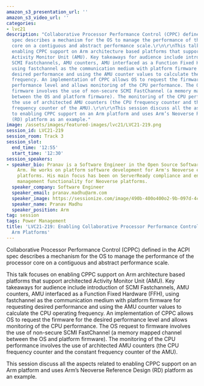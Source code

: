 ```yaml
---
amazon_s3_presentation_url: ''
amazon_s3_video_url: ''
categories:
- lvc21
description: "Collaborative Processor Performance Control (CPPC) defined in the ACPI
  spec describes a mechanism for the OS to manage the performance of the processor
  core on a contiguous and abstract performance scale.\r\n\r\nThis talk focuses on
  enabling CPPC support on Arm architecture based platforms that support architected
  Activity Monitor Unit (AMU). Key takeaways for audience include introduction of
  SCMI Fastchannels, AMU counters, AMU interfaced as a Function Fixed Hardware (FFH),
  using fastchannel as the communication medium with platform firmware for requesting
  desired performance and using the AMU counter values to calculate the CPU operating
  frequency. An implementation of CPPC allows OS to request the firmware for the desired
  performance level and allows monitoring of the CPU performance. The OS request to
  firmware involves the use of non-secure SCMI FastChannel (a memory mapped channel
  between the OS and platform firmware). The monitoring of the CPU performance involves
  the use of architected AMU counters (the CPU frequency counter and the constant
  frequency counter of the AMU).\r\n\r\nThis session discuss all the aspects related
  to enabling CPPC support on an Arm platform and uses Arm’s Neoverse Reference Design
  (RD) platform as an example."
image: /assets/images/featured-images/lvc21/LVC21-219.png
session_id: LVC21-219
session_room: Track 3
session_slot:
  end_time: '12:55'
  start_time: '12:30'
session_speakers:
- speaker_bio: Pranav is a Software Engineer in the Open Source Software group at
    Arm. He works on platform software development for Arm's Neoverse enterprise reference
    platforms. His main focus has been on ServerReady compliance and enabling power
    management functionality for Neoverse platforms.
  speaker_company: Software Engineer
  speaker_email: pranav.madhu@arm.com
  speaker_image: https://sessionize.com/image/490b-400o400o2-9b-097d-4c48-81b8-87ac0def0fa0.0a61c484-0aed-4f1f-9ba8-f2676a41e33e.jpg
  speaker_name: Pranav Madhu
  speaker_position: Arm
tag: session
tags: Power Management
title: 'LVC21-219: Enabling Collaborative Processor Performance Control (CPPC) on
  Arm Platforms'
---
```


Collaborative Processor Performance Control (CPPC) defined in the ACPI spec describes a mechanism for the OS to manage the performance of the processor core on a contiguous and abstract performance scale.

This talk focuses on enabling CPPC support on Arm architecture based platforms that support architected Activity Monitor Unit (AMU). Key takeaways for audience include introduction of SCMI Fastchannels, AMU counters, AMU interfaced as a Function Fixed Hardware (FFH), using fastchannel as the communication medium with platform firmware for requesting desired performance and using the AMU counter values to calculate the CPU operating frequency. An implementation of CPPC allows OS to request the firmware for the desired performance level and allows monitoring of the CPU performance. The OS request to firmware involves the use of non-secure SCMI FastChannel (a memory mapped channel between the OS and platform firmware). The monitoring of the CPU performance involves the use of architected AMU counters (the CPU frequency counter and the constant frequency counter of the AMU).

This session discuss all the aspects related to enabling CPPC support on an Arm platform and uses Arm’s Neoverse Reference Design (RD) platform as an example.